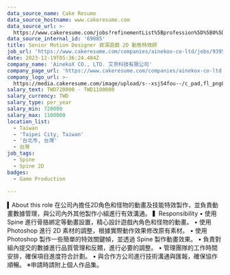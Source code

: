 ```yaml
---
data_source_name: Cake Resume
data_source_hostname: www.cakeresume.com
data_source_url: >-
  https://www.cakeresume.com/jobs?refinementList%5Bprofession%5D%5B0%5D=game-production&range%5Bsalary_range%5D%5Bmin%5D=100000
data_source_internal_id: '69085'
title: Senior Motion Designer 資深遊戲 2D 動態特效師
job_url: 'https://www.cakeresume.com/companies/ainekox-co-ltd/jobs/9395ef'
date: 2023-12-19T05:36:24.404Z
company_name: 'AinekoX CO., LTD. 艾奈科技有限公司'
company_page_url: 'https://www.cakeresume.com/companies/ainekox-co-ltd'
company_logo_url: >-
  https://media.cakeresume.com/image/upload/s--xsjS4fou--/c_pad,fl_png8,h_200,w_200/v1701857898/i8uxyl0nbrhj0uhm82rc.png
salary_text: TWD720000 - TWD1100000
salary_currency: TWD
salary_type: per_year
salary_min: 720000
salary_max: 1100000
location_list:
  - Taiwan
  - 'Taipei City, Taiwan'
  - '台北市, 台灣'
  - 台灣
job_tags:
  - Spine
  - Spine 2D
badges:
  - Game Production

---
```


▍About this role 在公司內擔任2D角色和怪物的動畫及技能特效製作，並負責動畫數據管理，與公司內外其他製作小組進行有效溝通。 ▍Responsibility • 使用 Spine 進行骨胳綁定等動畫設置，精心設計遊戲內角色和怪物的動畫。 • 使用 Photoshop 進行 2D 素材的調整，根據實際動作效果修改原有素材。 • 使用 Photoshop 製作一些簡單的特效關鍵幀，並透過 Spine 製作動畫效果。 • 負責對組內提交的數據進行品質管理和反饋，進行必要的調整。 • 管理團隊的工作時間安排，確保項目進度符合計劃。 • 與合作方公司進行技術溝通與匯報，確保協作順暢。 ※申請時請附上個人作品集。
